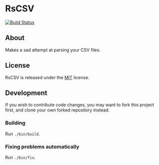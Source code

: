 # RsCSV

[![Build Status](https://travis-ci.org/bartfeenstra/rscsv.svg?branch=master)](https://travis-ci.org/bartfeenstra/rscsv)

## About
Makes a sad attempt at parsing your CSV files.

## License
RsCSV is released under the [MIT](./LICENSE) license.

## Development
If you wish to contribute code changes, you may want to fork this project first, and clone your own forked repository
instead.

### Building
Run `./bin/build`.

### Fixing problems automatically
Run `./bin/fix`.
